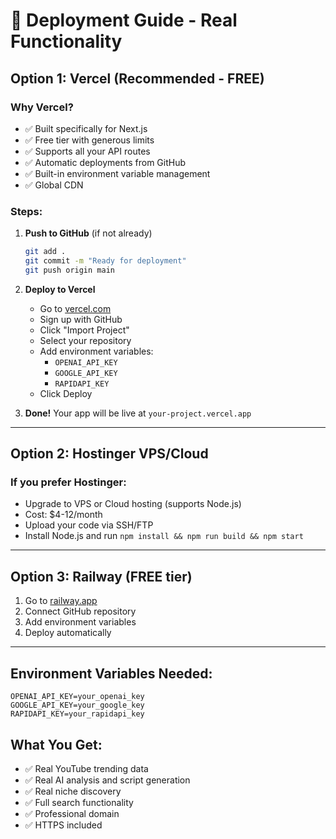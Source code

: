 # 🚀 Deployment Guide - Real Functionality

## Option 1: Vercel (Recommended - FREE)

### Why Vercel?
- ✅ Built specifically for Next.js
- ✅ Free tier with generous limits
- ✅ Supports all your API routes
- ✅ Automatic deployments from GitHub
- ✅ Built-in environment variable management
- ✅ Global CDN

### Steps:
1. **Push to GitHub** (if not already)
   ```bash
   git add .
   git commit -m "Ready for deployment"
   git push origin main
   ```

2. **Deploy to Vercel**
   - Go to [vercel.com](https://vercel.com)
   - Sign up with GitHub
   - Click "Import Project"
   - Select your repository
   - Add environment variables:
     - `OPENAI_API_KEY`
     - `GOOGLE_API_KEY`
     - `RAPIDAPI_KEY`
   - Click Deploy

3. **Done!** Your app will be live at `your-project.vercel.app`

---

## Option 2: Hostinger VPS/Cloud

### If you prefer Hostinger:
- Upgrade to VPS or Cloud hosting (supports Node.js)
- Cost: $4-12/month
- Upload your code via SSH/FTP
- Install Node.js and run `npm install && npm run build && npm start`

---

## Option 3: Railway (FREE tier)

1. Go to [railway.app](https://railway.app)
2. Connect GitHub repository
3. Add environment variables
4. Deploy automatically

---

## Environment Variables Needed:
```
OPENAI_API_KEY=your_openai_key
GOOGLE_API_KEY=your_google_key
RAPIDAPI_KEY=your_rapidapi_key
```

## What You Get:
- ✅ Real YouTube trending data
- ✅ Real AI analysis and script generation
- ✅ Real niche discovery
- ✅ Full search functionality
- ✅ Professional domain
- ✅ HTTPS included
